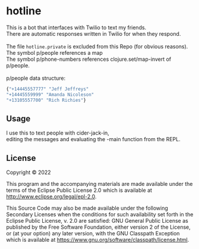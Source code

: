 # hotline

This is a bot that interfaces with Twilio to text my friends. <br />
There are automatic responses written in Twilio for when they respond. <br /> <br />
The file ```hotline.private``` is excluded from this Repo (for obvious reasons). <br />
The symbol p/people references a map<br />
The symbol p/phone-numbers references clojure.set/map-invert of p/people.<br />
<br /> 
 p/people data structure:
 ```clj
{"+14445557777" "Jeff Jeffreys"
 "+14445559999" "Amanda Nicoleson"
 "+13105557700" "Rich Richies"}
 ```

## Usage

I use this to text people with cider-jack-in, <br />
editing the messages and evaluating the -main function from the REPL.

## License

Copyright © 2022


This program and the accompanying materials are made available under the
terms of the Eclipse Public License 2.0 which is available at
http://www.eclipse.org/legal/epl-2.0.

This Source Code may also be made available under the following Secondary
Licenses when the conditions for such availability set forth in the Eclipse
Public License, v. 2.0 are satisfied: GNU General Public License as published by
the Free Software Foundation, either version 2 of the License, or (at your
option) any later version, with the GNU Classpath Exception which is available
at https://www.gnu.org/software/classpath/license.html.
